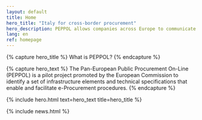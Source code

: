 ```yaml
---
layout: default
title: Home
hero_title: "Italy for cross-border procurement"
hero_description: PEPPOL allows companies across Europe to communicate electronically with public purchasers at various stages of the procurement procedure.
lang: en
ref: homepage
---
```

{% capture hero_title %}
What is PEPPOL?
{% endcapture %}

{% capture hero_text %}
The Pan-European Public Procurement On-Line (PEPPOL) is a pilot project promoted by the European Commission to identify a set of infrastructure elements and technical specifications that enable and facilitate e-Procurement procedures.
{% endcapture %}

{% include hero.html text=hero_text title=hero_title %}

<main class="container my-5" markdown="1">

{% include news.html %}

</main>
